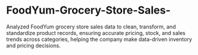 # FoodYum-Grocery-Store-Sales-
Analyzed FoodYum grocery store sales data to clean, transform, and standardize product records, ensuring accurate pricing, stock, and sales trends across categories, helping the company make data-driven inventory and pricing decisions.

